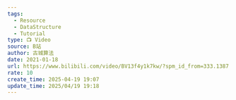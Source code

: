 ```yaml
---
tags:
  - Resource
  - DataStructure
  - Tutorial
type: 📺 Video
source: B站
author: 古城算法
date: 2021-01-18
url: https://www.bilibili.com/video/BV13f4y1k7kw/?spm_id_from=333.1387.collection.video_card.click&vd_source=bf3d4320498e90d36e1361cc18b45e48
rate: 10
create_time: 2025-04-19 19:07
update_time: 2025/04/19 19:18
---
```

